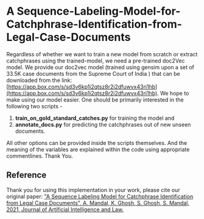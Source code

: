 # A Sequence-Labeling-Model-for-Catchphrase-Identification-from-Legal-Case-Documents

Regardless of whether we want to train a new model from scratch or extract catchphrases using the trained-model, we need a pre-trained doc2Vec model. We provide our doc2vec model (trained using gensim upon a set of 33.5K case documents from the Supreme Court of India ) that can be downloaded from the link: [https://app.box.com/s/sd3v6kp1i2qtsz8r2i2dfuwvx43ri1hb](https://app.box.com/s/sd3v6kp1i2qtsz8r2i2dfuwvx43ri1hb). We hope to make using our model easier.
One should be primarily interested in the following two scripts - 
1. **train_on_gold_standard_catches.py** for training the model and 
2. **annotate_docs.py** for predicting the catchphrases out of new unseen documents.

All other options can be provided inside the scripts themselves. And the meaning of the variables are explained within the code using appropriate commentlines.
Thank You.
## Reference
Thank you for using this implementation in your work, please cite our original paper:
["A Sequence Labeling Model for Catchphrase Identification from Legal Case Documents", A. Mandal, K. Ghosh, S. Ghosh, S. Mandal, 2021, Journal of Artificial Intelligence and Law.](https://www.springer.com/journal/10506)
